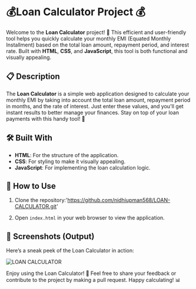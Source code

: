 

# 💰Loan Calculator Project 💰

Welcome to the **Loan Calculator** project! 🎉 This efficient and user-friendly tool helps you quickly calculate your monthly EMI (Equated Monthly Installment) based on the total loan amount, repayment period, and interest rate. Built with **HTML**, **CSS**, and **JavaScript**, this tool is both functional and visually appealing.

## 📋 Description

The **Loan Calculator** is a simple web application designed to calculate your monthly EMI by taking into account the total loan amount, repayment period in months, and the rate of interest. Just enter these values, and you'll get instant results to better manage your finances. Stay on top of your loan payments with this handy tool! 💸

## 🛠️ Built With

- **HTML**: For the structure of the application.
- **CSS**: For styling to make it visually appealing.
- **JavaScript**: For implementing the loan calculation logic.

## 🚀 How to Use

1. Clone the repository:'https://github.com/nidhiupman568/LOAN-CALCULATOR.git'
  
2. Open `index.html` in your web browser to view the application.

## 📸 Screenshots (Output)

Here’s a sneak peek of the Loan Calculator in action:

![LOAN CALCULATOR](https://github.com/nidhiupman568/LOAN-CALCULATOR/assets/130860182/358536b2-0c39-4b85-9094-0df6ad2828e8)




Enjoy using the Loan Calculator! 🎉 Feel free to share your feedback or contribute to the project by making a pull request. Happy calculating! 📊

